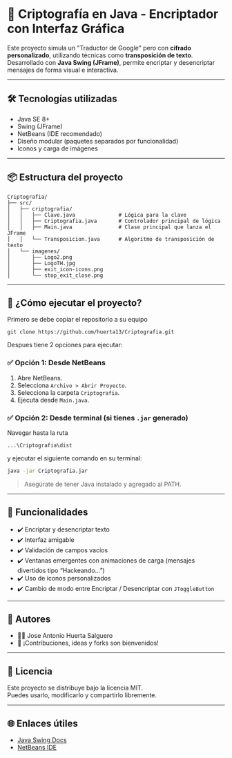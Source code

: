 
# 🔐 Criptografía en Java - Encriptador con Interfaz Gráfica

Este proyecto simula un "Traductor de Google" pero con **cifrado personalizado**, utilizando técnicas como **transposición de texto**. Desarrollado con **Java Swing (JFrame)**, permite encriptar y desencriptar mensajes de forma visual e interactiva.

---

## 🛠️ Tecnologías utilizadas

- Java SE 8+
- Swing (JFrame)
- NetBeans (IDE recomendado)
- Diseño modular (paquetes separados por funcionalidad)
- Iconos y carga de imágenes

---

## 📦 Estructura del proyecto

```
Criptografia/
├── src/
│   ├── criptografia/
│   │   ├── Clave.java              # Lógica para la clave
│   │   ├── Criptografia.java       # Controlador principal de lógica
│   │   ├── Main.java               # Clase principal que lanza el JFrame
│   │   └── Transposicion.java      # Algoritmo de transposición de texto
│   └── imagenes/
│       ├── Logo2.png
│       ├── LogoTH.jpg
│       ├── exit_icon-icons.png
│       └── stop_exit_close.png
```

---

## 🚀 ¿Cómo ejecutar el proyecto?

Primero se debe copiar el repositorio a su equipo
```
git clone https://github.com/huerta13/Criptografia.git
```
Despues tiene 2 opciones para ejecutar:

### ✅ Opción 1: Desde NetBeans

1. Abre NetBeans.
2. Selecciona `Archivo > Abrir Proyecto`.
3. Selecciona la carpeta `Criptografia`.
4. Ejecuta desde `Main.java`.

### ✅ Opción 2: Desde terminal (si tienes `.jar` generado)

Navegar hasta la ruta 
```
...\Criptografia\dist
```
y ejecutar el siguiente comando en su terminal:
```bash
java -jar Criptografia.jar
```

> Asegúrate de tener Java instalado y agregado al PATH.

---

## 🔑 Funcionalidades

- ✔️ Encriptar y desencriptar texto
- ✔️ Interfaz amigable
- ✔️ Validación de campos vacíos
- ✔️ Ventanas emergentes con animaciones de carga (mensajes divertidos tipo “Hackeando…”)
- ✔️ Uso de íconos personalizados
- ✔️ Cambio de modo entre Encriptar / Desencriptar con `JToggleButton`

---

## 🧠 Autores

- 🧑‍💻 Jose Antonio Huerta Salguero
- 💬 ¡Contribuciones, ideas y forks son bienvenidos!

---

## 📄 Licencia

Este proyecto se distribuye bajo la licencia MIT.  
Puedes usarlo, modificarlo y compartirlo libremente.

---

## 🌐 Enlaces útiles

- [Java Swing Docs](https://docs.oracle.com/javase/tutorial/uiswing/)
- [NetBeans IDE](https://netbeans.apache.org/)